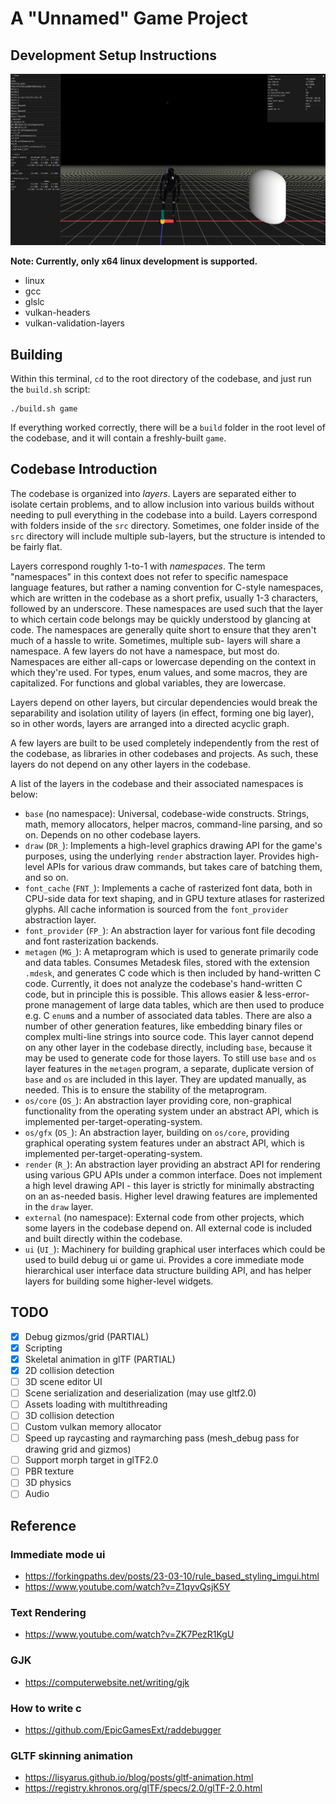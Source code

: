 # A "Unnamed" Game Project

## Development Setup Instructions

![Screenshot of a 3D scene](./screenshots/001.jpg)

**Note: Currently, only x64 linux development is supported.**

* linux
* gcc
* glslc
* vulkan-headers
* vulkan-validation-layers

## Building

Within this terminal, `cd` to the root directory of the codebase, and just run the `build.sh` script:

```
./build.sh game
```

If everything worked correctly, there will be a `build` folder in the root
level of the codebase, and it will contain a freshly-built `game`.

## Codebase Introduction

The codebase is organized into *layers*. Layers are separated either to isolate
certain problems, and to allow inclusion into various builds without needing to
pull everything in the codebase into a build. Layers correspond with folders
inside of the `src` directory. Sometimes, one folder inside of the `src`
directory will include multiple sub-layers, but the structure is intended to be
fairly flat.

Layers correspond roughly 1-to-1 with *namespaces*. The term "namespaces" in
this context does not refer to specific namespace language features, but rather
a naming convention for C-style namespaces, which are written in the codebase as
a short prefix, usually 1-3 characters, followed by an underscore. These
namespaces are used such that the layer to which certain code belongs may be
quickly understood by glancing at code. The namespaces are generally quite short
to ensure that they aren't much of a hassle to write. Sometimes, multiple sub-
layers will share a namespace. A few layers do not have a namespace, but most
do. Namespaces are either all-caps or lowercase depending on the context in
which they're used. For types, enum values, and some macros, they are
capitalized. For functions and global variables, they are lowercase.

Layers depend on other layers, but circular dependencies would break the
separability and isolation utility of layers (in effect, forming one big layer),
so in other words, layers are arranged into a directed acyclic graph.

A few layers are built to be used completely independently from the rest of the
codebase, as libraries in other codebases and projects. As such, these layers do
not depend on any other layers in the codebase.

A list of the layers in the codebase and their associated namespaces is below:
- `base` (no namespace): Universal, codebase-wide constructs. Strings, math,
  memory allocators, helper macros, command-line parsing, and so on. Depends
  on no other codebase layers.
- `draw` (`DR_`): Implements a high-level graphics drawing API for the
  game's purposes, using the underlying `render` abstraction layer. Provides
  high-level APIs for various draw commands, but takes care of batching them,
  and so on.
- `font_cache` (`FNT_`): Implements a cache of rasterized font data, both in
  CPU-side data for text shaping, and in GPU texture atlases for rasterized
  glyphs. All cache information is sourced from the `font_provider` abstraction
  layer.
- `font_provider` (`FP_`): An abstraction layer for various font file decoding
  and font rasterization backends.
- `metagen` (`MG_`): A metaprogram which is used to generate primarily code and
  data tables. Consumes Metadesk files, stored with the extension `.mdesk`, and
  generates C code which is then included by hand-written C code. Currently, it
  does not analyze the codebase's hand-written C code, but in principle this is
  possible. This allows easier & less-error-prone management of large data
  tables, which are then used to produce e.g. C `enum`s and a number of
  associated data tables. There are also a number of other generation features,
  like embedding binary files or complex multi-line strings into source code.
  This layer cannot depend on any other layer in the codebase directly,
  including `base`, because it may be used to generate code for those layers. To
  still use `base` and `os` layer features in the `metagen` program, a separate,
  duplicate version of `base` and `os` are included in this layer. They are
  updated manually, as needed. This is to ensure the stability of the
  metaprogram.
- `os/core` (`OS_`): An abstraction layer providing core, non-graphical
  functionality from the operating system under an abstract API, which is
  implemented per-target-operating-system.
- `os/gfx` (`OS_`): An abstraction layer, building on `os/core`, providing
  graphical operating system features under an abstract API, which is
  implemented per-target-operating-system.
- `render` (`R_`): An abstraction layer providing an abstract API for rendering
  using various GPU APIs under a common interface. Does not implement a high
  level drawing API - this layer is strictly for minimally abstracting on an
  as-needed basis. Higher level drawing features are implemented in the `draw`
  layer.
- `external` (no namespace): External code from other projects, which some
  layers in the codebase depend on. All external code is included and built
  directly within the codebase.
- `ui` (`UI_`): Machinery for building graphical user interfaces which could be used to build debug ui or game ui.
  Provides a core immediate mode hierarchical user interface data structure building
  API, and has helper layers for building some higher-level widgets.

## TODO

- [X] Debug gizmos/grid (PARTIAL)
- [X] Scripting
- [X] Skeletal animation in glTF (PARTIAL)
- [X] 2D collision detection
- [ ] 3D scene editor UI
- [ ] Scene serialization and deserialization (may use gltf2.0)
- [ ] Assets loading with multithreading
- [ ] 3D collision detection
- [ ] Custom vulkan memory allocator
- [ ] Speed up raycasting and raymarching pass (mesh_debug pass for drawing grid and gizmos)
- [ ] Support morph target in glTF2.0
- [ ] PBR texture
- [ ] 3D physics
- [ ] Audio

## Reference

### Immediate mode ui

* https://forkingpaths.dev/posts/23-03-10/rule_based_styling_imgui.html
* https://www.youtube.com/watch?v=Z1qyvQsjK5Y

### Text Rendering

* https://www.youtube.com/watch?v=ZK7PezR1KgU

### GJK

* https://computerwebsite.net/writing/gjk

### How to write c

* https://github.com/EpicGamesExt/raddebugger

### GLTF skinning animation

* https://lisyarus.github.io/blog/posts/gltf-animation.html
* https://registry.khronos.org/glTF/specs/2.0/glTF-2.0.html
